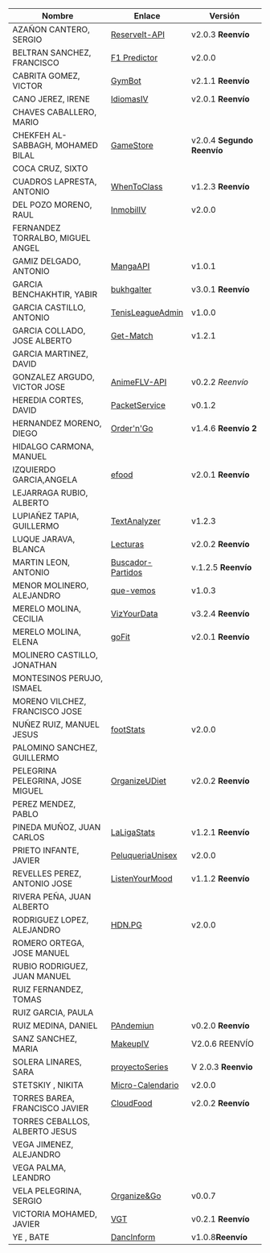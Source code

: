 | Nombre | Enlace | Versión |
|--------|--------|---------|
| AZAÑON CANTERO, SERGIO| [ReserveIt-API](https://github.com/sergiocantero8/ReserveIt-API) | v2.0.3 **Reenvío** | 
| BELTRAN SANCHEZ, FRANCISCO| [F1 Predictor](https://github.com/currobeltran/F1-Predictor) | v2.0.0 |
| CABRITA GOMEZ, VICTOR| [GymBot](https://github.com/Torchu/GymBot) | v2.1.1 **Reenvío** |
| CANO JEREZ, IRENE| [IdiomasIV](https://github.com/irenecj/ProyectoIdiomasIV)| v2.0.1 **Reenvío**|
| CHAVES CABALLERO, MARIO| | |
| CHEKFEH AL-SABBAGH, MOHAMED BILAL| [GameStore](https://github.com/BilalKxK99/GameStore) | v2.0.4 **Segundo Reenvío** |
| COCA CRUZ, SIXTO| | |
| CUADROS LAPRESTA, ANTONIO|  [WhenToClass](https://github.com/antoniocuadros/WhenToClass) | v1.2.3 **Reenvío** |
| DEL POZO MORENO, RAUL|[InmobilIV](https://github.com/rauldpm/InmobilIV)| v2.0.0 |
| FERNANDEZ TORRALBO, MIGUEL ANGEL| | |
| GAMIZ DELGADO, ANTONIO | [MangaAPI](https://github.com/antoniogamiz/manga-api) | v1.0.1 |
| GARCIA BENCHAKHTIR, YABIR| [bukhgalter](https://github.com/yabirgb/bukhgalter) | v3.0.1 **Reenvío** | 
| GARCIA CASTILLO, ANTONIO| [TenisLeagueAdmin](https://github.com/antOnioOnio/antOnioOnio-TenisLeagueAdmin-) | v1.0.0 |
| GARCIA COLLADO, JOSE ALBERTO| [Get-Match](https://github.com/joseegc10/get-match) | v1.2.1 |
| GARCIA MARTINEZ, DAVID| | |
| GONZALEZ ARGUDO, VICTOR JOSE| [AnimeFLV-API](https://github.com/ByteVictor/AnimeFLV-API) | v0.2.2 *Reenvío* |
| HEREDIA CORTES, DAVID| [PacketService](https://github.com/XDavid1999/PacketService) | v0.1.2 |
| HERNANDEZ MORENO, DIEGO| [Order'n'Go](https://github.com/LCinder/Order-n-Go)| v1.4.6 **Reenvío 2** |
| HIDALGO CARMONA, MANUEL| | |
| IZQUIERDO GARCIA,ANGELA| [efood ](https://github.com/angelaig-ugr/efood)|v2.0.1 **Reenvío**|
| LEJARRAGA RUBIO, ALBERTO| | |
| LUPIAÑEZ TAPIA, GUILLERMO | [TextAnalyzer](https://github.com/guillelpnz/TextAnalyzer) | v1.2.3 |
| LUQUE JARAVA, BLANCA| [Lecturas](https://github.com/blancaazz/Lecturas) | v2.0.2 **Reenvío** |
| MARTIN LEON, ANTONIO| [Buscador-Partidos](https://github.com/antonioml97/BuscadorPartidos) | v.1.2.5  **Reenvío** |
| MENOR MOLINERO, ALEJANDRO| [que-vemos](https://github.com/AlexMenor/que-vemos) | v1.0.3 |
| MERELO MOLINA, CECILIA| [VizYourData](https://github.com/cecimerelo/VizYourData) | v3.2.4 **Reenvío** |
| MERELO MOLINA, ELENA| [goFit](https://github.com/ElenaMerelo/goFit)| v2.0.1 **Reenvío** |
| MOLINERO CASTILLO, JONATHAN| | |
| MONTESINOS PERUJO, ISMAEL| | |
| MORENO VILCHEZ, FRANCISCO JOSE| | |
| NUÑEZ RUIZ, MANUEL JESUS| [footStats](https://github.com/ManuelJNunez/footStats) | v2.0.0 |
| PALOMINO SANCHEZ, GUILLERMO| | |
| PELEGRINA PELEGRINA, JOSE MIGUEL| [OrganizeUDiet](https://github.com/josemip98/OrganizeUDiet) | v2.0.2 **Reenvío** |
| PEREZ MENDEZ, PABLO| | |
| PINEDA MUÑOZ, JUAN CARLOS| [LaLigaStats](https://github.com/juancpineda97/LaLigaStats) | v1.2.1 **Reenvío** |
| PRIETO INFANTE, JAVIER| [PeluqueriaUnisex](https://github.com/JaviPrieto/PeluqueriaUnisex) | v2.0.0 |
| REVELLES PEREZ, ANTONIO JOSE| [ListenYourMood](https://github.com/AntonioRev/ListenYourMood) | v1.1.2 **Reenvío** |
| RIVERA PEÑA, JUAN ALBERTO| | |
| RODRIGUEZ LOPEZ, ALEJANDRO|[HDN.PG](https://github.com/alexrodriguezlop/HDN.PG)  | v2.0.0 |
| ROMERO ORTEGA, JOSE MANUEL| | |
| RUBIO RODRIGUEZ, JUAN MANUEL| | |
| RUIZ FERNANDEZ, TOMAS| | |
| RUIZ GARCIA, PAULA| | |
| RUIZ MEDINA, DANIEL| [PAndemiun](https://github.com/DanielRuizMed/PAndemium) | v0.2.0 **Reenvío**|
| SANZ SANCHEZ, MARIA|[MakeupIV](https://github.com/mariasanzs/makeupIV) |V2.0.6 REENVÍO|
| SOLERA LINARES, SARA| [proyectoSeries](https://github.com/sarasolera/proyectoSeries) | V 2.0.3 **Reenvio** |
| STETSKIY , NIKITA| [Micro-Calendario](https://github.com/nikitastetskiy/micro-calendario) | v2.0.0 |
| TORRES BAREA, FRANCISCO JAVIER|[CloudFood](https://github.com/FranToBa/CloudFood) | v2.0.2 **Reenvío** |
| TORRES CEBALLOS, ALBERTO JESUS| | |
| VEGA JIMENEZ, ALEJANDRO| | |
| VEGA PALMA, LEANDRO| | |
| VELA PELEGRINA, SERGIO| [Organize&Go](https://github.com/sergiovp/IV-OrganizeAndGo) | v0.0.7 |
| VICTORIA MOHAMED, JAVIER| [VGT](https://github.com/javizzyv/VideoGameTracker) | v0.2.1 **Reenvío** |
| YE , BATE| [DancInform](https://github.com/WolfYe98/Proyecto_IV_Bate)| v1.0.8**Reenvío**|
